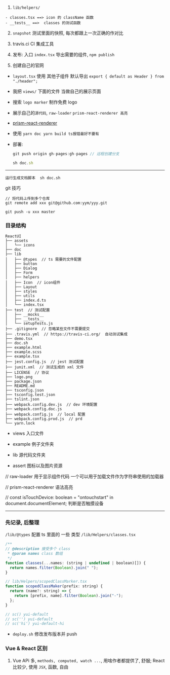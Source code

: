 1. `lib/helpers/`

```
- classes.tsx ==> icon 的 className 函数
- __tests__ ==>  classes 的测试函数
```

2. `snapshot` 测试里面的快照, 每次都跟上一次正确的作对比

3. travis.ci CI 集成工具

4. 发布: 入口 `index.tsx` 导出需要的组件, `npm publish`

5. 创建自己的官网

- `layout.tsx` 使用 其他子组件 默认导出 `export { default as Header } from "./header";`
- 我把 `views/` 下面的文件 当做自己的展示页面
- 搜索 `logo marker` 制作免费 logo
- 展示自己的`源代码`, `raw-loader` `prism-react-renderer 高亮`
- [prism-react-renderer](https://openbase.com/js/prism-react-renderer/documentation)
- 使用 `yarn doc yarn build ts报错最好不要有`
- 部署:

  ```js
  git push origin gh-pages:gh-pages // 远程创建分支

  sh doc.sh
  ```

---

```
运行生成文档脚本  sh doc.sh
```

git 技巧

```
// 将代码上传到多个仓库
git remote add xxx git@github.com:yym/yyy.git

git push -u xxx master
```

### 目录结构

```
ReactUI
├── assets
│   └── icons
├── doc
├── lib
│   ├── @types  // ts 需要的文件配置
│   ├── button
│   ├── Dialog
│   ├── Form
│   ├── helpers
│   ├── Icon  // icon组件
│   ├── Layout
│   ├── styles
│   ├── utils
│   ├── index.d.ts
│   └── index.tsx
├── test  // 测试配置
│   ├── __mocks__
│   ├── __tests__
│   └── setupTests.js
├── .gitignore  // 忽略某些文件不需要提交
├── .travis.yml  // https://travis-ci.org/  自动测试集成
├── demo.tsx
├── doc.sh
├── example.html
├── example.scss
├── example.tsx
├── jest.config.js  // jest 测试配置
├── junit.xml  // 测试生成的 xml 文件
├── LICENSE  // 协议
├── logo.png
├── package.json
├── README.md
├── tsconfig.json
├── tsconfig.test.json
├── tslint.json
├── webpack.config.dev.js  // dev 环境配置
├── webpack.config.doc.js
├── webpack.config.js  // local 配置
├── webpack.config.prod.js  // prd
└── yarn.lock
```

- views 入口文件

- example 例子文件夹
- lib 源代码文件夹
- assert 图标以及图片资源

// raw-loader 用于显示组件代码
一个可以用于加载文件作为字符串使用的加载器

// prism-react-renderer
语法高亮

// const isTouchDevice: boolean = "ontouchstart" in document.documentElement; 判断是否触摸设备

---

### 先记录, 后整理

`/lib/@types` 配置 ts 里面的 一些 类型
`/lib/Helpers/classes.tsx`

```js
/**
// @description 接受多个 class
 * @param names class 数组
 */
function classes(...names: (string | undefined | boolean)[]) {
  return names.filter(Boolean).join(" ");
}
```

```js
// lib/Helpers/scopedClassMarker.tsx
function scopedClassMaker(prefix: string) {
  return (name?: string) => {
    return [prefix, name].filter(Boolean).join("-");
  };
}

// sc() yui-default
// sc('') yui-default
// sc('hi') yui-default-hi
```

- `deploy.sh` 修改发布版本并 push

### Vue & React 区别

1. Vue APi 多, `methods, computed, watch ...`, 用啥作者都提供了, 舒服; React 比较少, 使用 `JSX`, 函数, 自由
